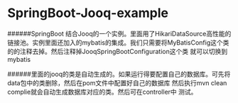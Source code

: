 # SpringBoot-Jooq-example

######SpringBoot 结合Jooq的一个实例。里面用了HikariDataSource高性能的链接池。实例里面还加入的mybatis的集成。我们只需要将MyBatisConfig这个类的的注释去掉。然后注释掉JooqSpringBootConfiguration这个类 就可以切换到mybatis

######里面的jooq的类是自动生成的。如果运行得要配置自己的数据库。可先将data包中的类删除，然后在pom文件中配置好自己的数据库 然后执行mvn clean complie就会自动生成数据库对应的类。然后可在controller中 测试。
